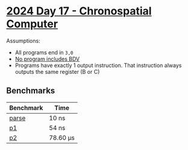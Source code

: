 # [2024 Day 17 - Chronospatial Computer](https://adventofcode.com/2024/day/17)

Assumptions:
 - All programs end in `3,0`
 - [No program includes BDV](https://www.reddit.com/r/adventofcode/comments/1hgkf7q/comment/m2jyk9f/)
 - Programs have exactly 1 output instruction. That instruction always outputs the same register (B or C)

## Benchmarks

<!-- BEGIN benches -->
| Benchmark                | Time      |
| ------------------------ | --------- |
| [parse](./src/lib.rs#L9) | 10 ns     |
| [p1](./src/lib.rs#L21)   | 54 ns     |
| [p2](./src/lib.rs#L51)   | 78.60 µs |
<!-- END benches -->
<!-- BEGIN other_benches -->

<!-- END other_benches -->

